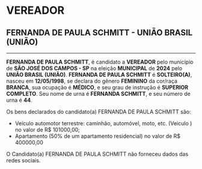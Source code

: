 # VEREADOR
## FERNANDA DE PAULA SCHMITT - UNIÃO BRASIL (UNIÃO)
---
**FERNANDA DE PAULA SCHMITT**, é candidato a **VEREADOR** pelo município de **SÃO JOSÉ DOS CAMPOS - SP** na eleição **MUNICIPAL** de **2024** pelo **UNIÃO BRASIL (UNIÃO)**.
**FERNANDA DE PAULA SCHMITT** é **SOLTEIRO(A)**, nasceu em **12/05/1998**, se declara do gênero **FEMININO** da cor/raça **BRANCA**, sua ocupação é **MÉDICO**, e seu grau de instrução é **SUPERIOR COMPLETO**.
Seu nome de urna é **FERNANDA SCHMITT**, e seu número de urna é **44**.

Os bens declarados do candidato(a) FERNANDA DE PAULA SCHMITT são: 
- Veículo automotor terrestre: caminhão, automóvel, moto, etc. (Veiculo ) no valor de R$ 101000,00;
- Apartamento (50% de um apartamento residencial) no valor de R$ 400000,00

O Candidato(a) FERNANDA DE PAULA SCHMITT não forneceu dados das redes sociais.